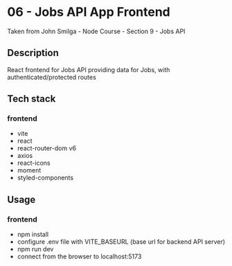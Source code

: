 # 06 - Jobs API App Frontend

Taken from John Smilga - Node Course - Section 9 - Jobs API

## Description

React frontend for Jobs API providing data for Jobs, with authenticated/protected routes

## Tech stack

### frontend

- vite
- react
- react-router-dom v6
- axios
- react-icons
- moment
- styled-components

## Usage

### frontend

- npm install
- configure .env file with VITE_BASEURL (base url for backend API server)
- npm run dev
- connect from the browser to localhost:5173
